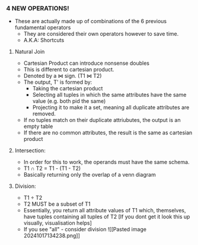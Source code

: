 ### 4 NEW OPERATIONS!
- These are actually made up of combinations of the 6 previous fundamental operators
	- They are considered their own operators however to save time.
	- A.K.A: Shortcuts

1. Natural Join
	- Cartesian Product can introduce nonsense doubles
	- This is different to cartesian product.
	- Denoted by a ⋈ sign. (T1 ⋈ T2)
	- The output, T' is formed by:
		- Taking the cartesian product
		- Selecting all tuples in which the same attributes have the same value (e.g. both pid the same)
		- Projecting it to make it a set, meaning all duplicate attributes are removed.
	- If no tuples match on their duplicate attriubutes, the output is an empty table
	- If there are no common attributes, the result is the same as cartesian product

2. Intersection:
	- In order for this to work, the operands must have the same schema.
	- T1 **∩** T2 = T1 - (T1 - T2)
	- Basically returning only the overlap of a venn diagram

3. Division:
	- T1 ÷ T2
	- T2 MUST be a subset of T1
	- Essentially, you return all attribute values of T1 which, themselves, have tuples containing all tuples of T2 [If you dont get it look this up visually, visualisation helps]
	- If you see "all" - consider division
![[Pasted image 20241017134238.png]]